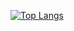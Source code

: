[![Top Langs](https://github-readme-stats.vercel.app/api/top-langs/?username=jiyun0220)](https://github.com/jiyun0220/github-readme-stats)
